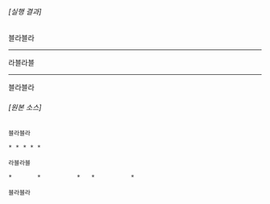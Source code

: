 ###### [실행 결과]

블라블라

* * * * *

라블라블

*       *          *   *          *

블라블라

###### [원본 소스]

```
블라블라

* * * * *

라블라블

*       *          *   *          *

블라블라
```
